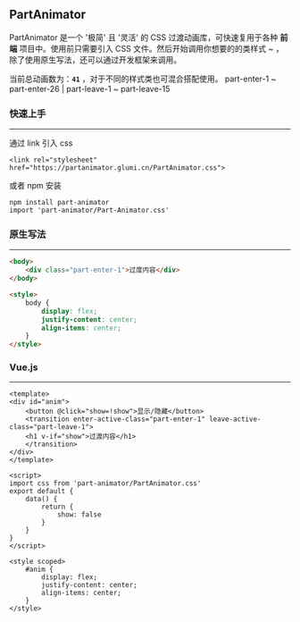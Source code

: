 ## PartAnimator 
PartAnimator 是一个 '极简' 且 '灵活' 的 CSS 过渡动画库，可快速复用于各种 **前端** 项目中。使用前只需要引入 CSS 文件。然后开始调用你想要的的类样式 ~ ，除了使用原生写法，还可以通过开发框架来调用。

当前总动画数为：**``41``** ，对于不同的样式类也可混合搭配使用。
part-enter-1 ~ part-enter-26 | part-leave-1 ~ part-leave-15

### 快速上手
---
通过 link 引入 css
```
<link rel="stylesheet" href="https://partanimator.glumi.cn/PartAnimator.css">
```
或者 npm 安装
```
npm install part-animator
import 'part-animator/Part-Animator.css'
```

### 原生写法
---
```html
<body>
    <div class="part-enter-1">过度内容</div>
</body>

<style>
    body {
        display: flex;
        justify-content: center;
        align-items: center;
    }
</style>
```

### Vue.js
---
```vue
<template>
<div id="anim">
    <button @click="show=!show">显示/隐藏</button>
    <transition enter-active-class="part-enter-1" leave-active-class="part-leave-1">
    <h1 v-if="show">过渡内容</h1>
    </transition>
</div>
</template>

<script>
import css from 'part-animator/PartAnimator.css'
export default {
    data() {
        return {
            show: false
        }
    }
}
</script>

<style scoped>
    #anim {
        display: flex;
        justify-content: center;
        align-items: center;
    }
</style>
```
